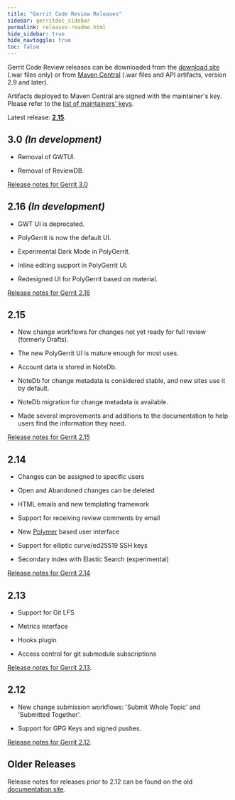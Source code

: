 ```yaml
---
title: "Gerrit Code Review Releases"
sidebar: gerritdoc_sidebar
permalink: releases-readme.html
hide_sidebar: true
hide_navtoggle: true
toc: false
---
```


Gerrit Code Review releases can be downloaded from the
[download site](https://gerrit-releases.storage.googleapis.com/index.html)
(.war files only) or from
[Maven Central](http://search.maven.org/#search%7Cga%7C1%7Cg%3A%22com.google.gerrit%22)
(.war files and API artifacts, version 2.9 and later).

Artifacts deployed to Maven Central are signed with the maintainer's key.
Please refer to the [list of maintainers' keys](/public-keys.html).

Latest release: **[2.15](/2.15.md)**.

## 3.0 *(In development)*

* Removal of GWTUI.

* Removal of ReviewDB.

[Release notes for Gerrit 3.0](/3.0.md)

## 2.16 *(In development)*

* GWT UI is deprecated.

* PolyGerrit is now the default UI.

* Experimental Dark Mode in PolyGerrit.

* Inline editing support in PolyGerrit UI.

* Redesigned UI for PolyGerrit based on material.

[Release notes for Gerrit 2.16](/2.16.md)

## 2.15

* New change workflows for changes not yet ready for full review (formerly
  Drafts).

* The new PolyGerrit UI is mature enough for most uses.

* Account data is stored in NoteDb.

* NoteDb for change metadata is considered stable, and new sites use it by
  default.

* NoteDb migration for change metadata is available.

* Made several improvements and additions to the documentation to help users
  find the information they need.

[Release notes for Gerrit 2.15](/2.15.md)


## 2.14

* Changes can be assigned to specific users

* Open and Abandoned changes can be deleted

* HTML emails and new templating framework

* Support for receiving review comments by email

* New [Polymer](https://www.polymer-project.org/) based user interface

* Support for elliptic curve/ed25519 SSH keys

* Secondary index with Elastic Search (experimental)

[Release notes for Gerrit 2.14](/2.14.html)

## 2.13

* Support for Git LFS

* Metrics interface

* Hooks plugin

* Access control for git submodule subscriptions

[Release notes for Gerrit 2.13](/2.13.html).

## 2.12

* New change submission workflows: 'Submit Whole Topic' and 'Submitted Together'.

* Support for GPG Keys and signed pushes.

[Release notes for Gerrit 2.12](/2.12.html).

## Older Releases

Release notes for releases prior to 2.12 can be found on the old
[documentation site](http://gerrit-documentation.storage.googleapis.com/ReleaseNotes/index.html).
